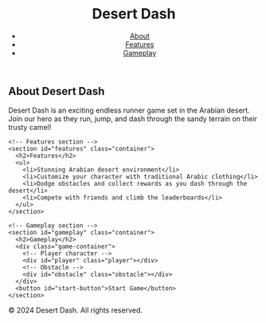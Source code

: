 
<!DOCTYPE html>
<html lang="en">
<head>
  <meta charset="UTF-8">
  <meta name="viewport" content="width=device-width, initial-scale=1.0">
  <meta name="description" content="Desert Dash - An exciting endless runner game set in the Arabian desert. Join our hero as they run, jump, and dash through the sandy terrain on their trusty camel! Experience stunning visuals, customize your character with traditional Arabic clothing, and compete with friends to climb the leaderboards.">
  <meta name="author" content="Your Name Here">
  <title>Desert Dash</title>
  <!-- Link to Bootstrap CSS framework -->
  <link rel="stylesheet" href="https://stackpath.bootstrapcdn.com/bootstrap/4.5.2/css/bootstrap.min.css">
  <!-- Link to custom styles -->
  <link rel="stylesheet" href="styles.css">
</head>
<body>
  <!-- Header section -->
  <header>
    <h1>Desert Dash</h1>
    <nav>
      <ul role="navigation" aria-label="Main navigation">
        <li><a href="#about" aria-label="About Desert Dash">About</a></li>
        <li><a href="#features" aria-label="Features of Desert Dash">Features</a></li>
        <li><a href="#gameplay" aria-label="Gameplay of Desert Dash">Gameplay</a></li>
      </ul>
    </nav>
  </header>

  <!-- Main content section -->
  <main>
    <!-- About section -->
    <section id="about" class="container">
      <h2>About Desert Dash</h2>
      <p>Desert Dash is an exciting endless runner game set in the Arabian desert. Join our hero as they run, jump, and dash through the sandy terrain on their trusty camel!</p>
    </section>

    <!-- Features section -->
    <section id="features" class="container">
      <h2>Features</h2>
      <ul>
        <li>Stunning Arabian desert environment</li>
        <li>Customize your character with traditional Arabic clothing</li>
        <li>Dodge obstacles and collect rewards as you dash through the desert</li>
        <li>Compete with friends and climb the leaderboards</li>
      </ul>
    </section>

    <!-- Gameplay section -->
    <section id="gameplay" class="container">
      <h2>Gameplay</h2>
      <div class="game-container">
        <!-- Player character -->
        <div id="player" class="player"></div>
        <!-- Obstacle -->
        <div id="obstacle" class="obstacle"></div>
      </div>
      <button id="start-button">Start Game</button>
    </section>
  </main>

  <!-- Footer section -->
  <footer>
    <p>&copy; 2024 Desert Dash. All rights reserved.</p>
  </footer>

  <!-- Scripts -->
  <script src="script.js"></script>
</body>
</html>

